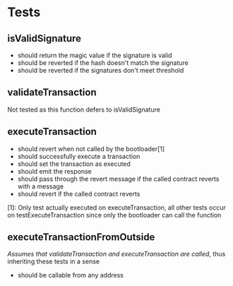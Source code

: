 # Tests

## isValidSignature
- should return the magic value if the signature is valid
- should be reverted if the hash doesn't match the signature
- should be reverted if the signatures don't meet threshold


## validateTransaction
Not tested as this function defers to isValidSignature


## executeTransaction
- should revert when not called by the bootloader[1]
- should successfully execute a transaction
- should set the transaction as executed
- should emit the response
- should pass through the revert message if the called contract reverts with a message
- should revert if the called contract reverts

[1]: Only test actually executed on executeTransaction, all other tests occur on testExecuteTransaction since only the bootloader can call the function


## executeTransactionFromOutside
*Assumes that validateTransaction and executeTransaction are called*, thus inheriting these tests in a sense

- should be callable from any address

